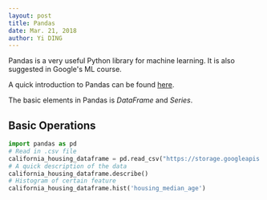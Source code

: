 ```yaml
---
layout: post
title: Pandas
date: Mar. 21, 2018
author: Yi DING
---
```


Pandas is a very useful Python library for machine learning. It is also suggested in Google's ML course.

A quick introduction to Pandas can be found [here](https://colab.research.google.com/notebooks/mlcc/intro_to_pandas.ipynb?hl=en#scrollTo=av6RYOraVG1V).

The basic elements in Pandas is *DataFrame* and *Series*.

## Basic Operations

``` python
import pandas as pd
# Read in .csv file
california_housing_dataframe = pd.read_csv("https://storage.googleapis.com/mledu-datasets/california_housing_train.csv", sep=",")
# A quick description of the data
california_housing_dataframe.describe()
# Histogram of certain feature
california_housing_dataframe.hist('housing_median_age')

```



